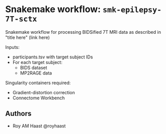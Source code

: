 # Snakemake workflow: `smk-epilepsy-7T-sctx`
Snakemake workflow for processing BIDSified 7T MRI data as described in "title here" (link here)

Inputs:
- participants.tsv with target subject IDs
- For each target subject:
  - BIDS dataset
  - MP2RAGE data

Singularity containers required:
 - Gradient-distortion correction
 - Connectome Workbench

## Authors

* Roy AM Haast @royhaast 